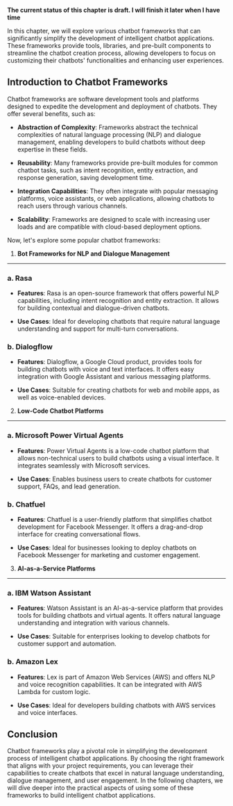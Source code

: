 **The current status of this chapter is draft. I will finish it later when I have time**

In this chapter, we will explore various chatbot frameworks that can significantly simplify the development of intelligent chatbot applications. These frameworks provide tools, libraries, and pre-built components to streamline the chatbot creation process, allowing developers to focus on customizing their chatbots' functionalities and enhancing user experiences.

Introduction to Chatbot Frameworks
----------------------------------

Chatbot frameworks are software development tools and platforms designed to expedite the development and deployment of chatbots. They offer several benefits, such as:

* **Abstraction of Complexity**: Frameworks abstract the technical complexities of natural language processing (NLP) and dialogue management, enabling developers to build chatbots without deep expertise in these fields.

* **Reusability**: Many frameworks provide pre-built modules for common chatbot tasks, such as intent recognition, entity extraction, and response generation, saving development time.

* **Integration Capabilities**: They often integrate with popular messaging platforms, voice assistants, or web applications, allowing chatbots to reach users through various channels.

* **Scalability**: Frameworks are designed to scale with increasing user loads and are compatible with cloud-based deployment options.

Now, let's explore some popular chatbot frameworks:

1. **Bot Frameworks for NLP and Dialogue Management**
-----------------------------------------------------

### a. **Rasa**

* **Features**: Rasa is an open-source framework that offers powerful NLP capabilities, including intent recognition and entity extraction. It allows for building contextual and dialogue-driven chatbots.

* **Use Cases**: Ideal for developing chatbots that require natural language understanding and support for multi-turn conversations.

### b. **Dialogflow**

* **Features**: Dialogflow, a Google Cloud product, provides tools for building chatbots with voice and text interfaces. It offers easy integration with Google Assistant and various messaging platforms.

* **Use Cases**: Suitable for creating chatbots for web and mobile apps, as well as voice-enabled devices.

2. **Low-Code Chatbot Platforms**
---------------------------------

### a. **Microsoft Power Virtual Agents**

* **Features**: Power Virtual Agents is a low-code chatbot platform that allows non-technical users to build chatbots using a visual interface. It integrates seamlessly with Microsoft services.

* **Use Cases**: Enables business users to create chatbots for customer support, FAQs, and lead generation.

### b. **Chatfuel**

* **Features**: Chatfuel is a user-friendly platform that simplifies chatbot development for Facebook Messenger. It offers a drag-and-drop interface for creating conversational flows.

* **Use Cases**: Ideal for businesses looking to deploy chatbots on Facebook Messenger for marketing and customer engagement.

3. **AI-as-a-Service Platforms**
--------------------------------

### a. **IBM Watson Assistant**

* **Features**: Watson Assistant is an AI-as-a-service platform that provides tools for building chatbots and virtual agents. It offers natural language understanding and integration with various channels.

* **Use Cases**: Suitable for enterprises looking to develop chatbots for customer support and automation.

### b. **Amazon Lex**

* **Features**: Lex is part of Amazon Web Services (AWS) and offers NLP and voice recognition capabilities. It can be integrated with AWS Lambda for custom logic.

* **Use Cases**: Ideal for developers building chatbots with AWS services and voice interfaces.

Conclusion
----------

Chatbot frameworks play a pivotal role in simplifying the development process of intelligent chatbot applications. By choosing the right framework that aligns with your project requirements, you can leverage their capabilities to create chatbots that excel in natural language understanding, dialogue management, and user engagement. In the following chapters, we will dive deeper into the practical aspects of using some of these frameworks to build intelligent chatbot applications.
